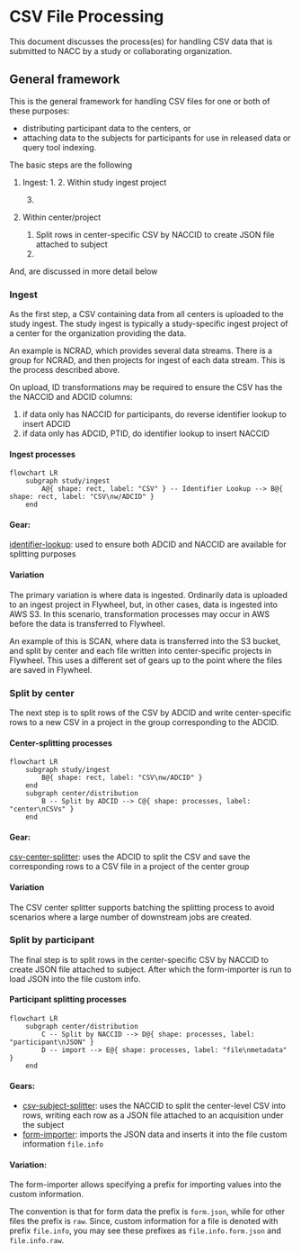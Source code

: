 # CSV File Processing

This document discusses the process(es) for handling CSV data that is submitted to NACC by a study or collaborating organization.

## General framework

This is the general framework for handling CSV files for one or both of these purposes:

* distributing participant data to the centers, or
* attaching data to the subjects for participants for use in released data or query tool indexing.

The basic steps are the following

1. Ingest: 
   1. 
   2. Within study ingest project
      
   3. 
2. Within center/project
   1. Split rows in center-specific CSV by NACCID to create JSON file attached to subject
   2. 

And, are discussed in more detail below

### Ingest

As the first step, a CSV containing data from all centers is uploaded to the study ingest.
The study ingest is typically a study-specific ingest project of a center for the organization providing the data.

An example is NCRAD, which provides several data streams.
There is a group for NCRAD, and then projects for ingest of each data stream.
This is the process described above.

On upload, ID transformations may be required to ensure the CSV has the the NACCID and ADCID columns:

   1. if data only has NACCID for participants, do reverse identifier lookup to insert ADCID
   2. if data only has ADCID, PTID, do identifier lookup to insert NACCID


#### Ingest processes

```mermaid
flowchart LR
    subgraph study/ingest
        A@{ shape: rect, label: "CSV" } -- Identifier Lookup --> B@{ shape: rect, label: "CSV\nw/ADCID" }
    end
```

#### Gear: 

[identifier-lookup](../identifier_lookup/): used to ensure both ADCID and NACCID are available for splitting purposes


#### Variation

The primary variation is where data is ingested.
Ordinarily data is uploaded to an ingest project in Flywheel, but, in other cases, data is ingested into AWS S3.
In this scenario, transformation processes may occur in AWS before the data is transferred to Flywheel.

An example of this is SCAN, where data is transferred into the S3 bucket, and split by center and each file written into center-specific projects in Flywheel. 
This uses a different set of gears up to the point where the files are saved in Flywheel.

### Split by center

The next step is to split rows of the CSV by ADCID and write center-specific rows to a new CSV in a project in the group corresponding to the ADCID.

#### Center-splitting processes

```mermaid
flowchart LR
    subgraph study/ingest
        B@{ shape: rect, label: "CSV\nw/ADCID" }
    end
    subgraph center/distribution
        B -- Split by ADCID --> C@{ shape: processes, label: "center\nCSVs" }
    end
```

#### Gear: 

[csv-center-splitter](../csv_center_splitter/): uses the ADCID to split the CSV and save the corresponding rows to a CSV file in a project of the center group

#### Variation

The CSV center splitter supports batching the splitting process to avoid scenarios where a large number of downstream jobs are created.

### Split by participant

The final step is to split rows in the center-specific CSV by NACCID to create JSON file attached to subject.
After which the form-importer is run to load JSON into the file custom info.

#### Participant splitting processes

```mermaid
flowchart LR
    subgraph center/distribution
        C -- Split by NACCID --> D@{ shape: processes, label: "participant\nJSON" }
        D -- import --> E@{ shape: processes, label: "file\nmetadata" }
    end
```

#### Gears:
* [csv-subject-splitter](../csv_subject_splitter/): uses the NACCID to split the center-level CSV into rows, writing each row as a JSON file attached to an acquisition under the subject
* [form-importer](https://gitlab.com/flywheel-io/scientific-solutions/gears/form-importer): imports the JSON data and inserts it into the file custom information `file.info`


#### Variation:

The form-importer allows specifying a prefix for importing values into the custom information.

The convention is that for form data the prefix is `form.json`, while for other files the prefix is `raw`.
Since, custom information for a file is denoted with prefix `file.info`, you may see these prefixes as `file.info.form.json` and `file.info.raw`.

